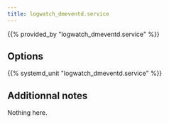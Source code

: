 ```yaml
---
title: logwatch_dmeventd.service
---
```


{{% provided_by "logwatch_dmeventd.service" %}}

## Options

{{% systemd_unit "logwatch_dmeventd.service" %}}

## Additionnal notes

Nothing here.